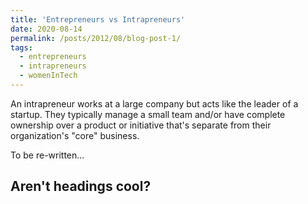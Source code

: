 ```yaml
---
title: 'Entrepreneurs vs Intrapreneurs'
date: 2020-08-14
permalink: /posts/2012/08/blog-post-1/
tags:
  - entrepreneurs
  - intrapreneurs
  - womenInTech
---
```


An intrapreneur works at a large company but acts like the leader of a startup. They typically manage a small team and/or have complete ownership over a product or initiative that's separate from their organization's "core" business.


To be re-written...

Aren't headings cool?
------
